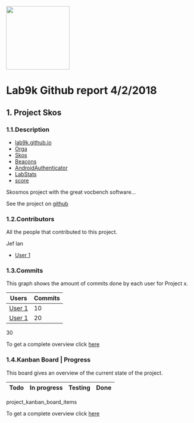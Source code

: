 <img src="https://lab9k.github.io/images/logo.svg" width="170">

# Lab9k Github report 4&#x2F;2&#x2F;2018

## 1. Project Skos

### 1.1.Description

* [lab9k.github.io](https:&#x2F;&#x2F;github.com&#x2F;lab9k&#x2F;lab9k.github.io)
* [Orga](https:&#x2F;&#x2F;github.com&#x2F;lab9k&#x2F;Orga)
* [Skos](https:&#x2F;&#x2F;github.com&#x2F;lab9k&#x2F;Skos)
* [Beacons](https:&#x2F;&#x2F;github.com&#x2F;lab9k&#x2F;Beacons)
* [AndroidAuthenticator](https:&#x2F;&#x2F;github.com&#x2F;lab9k&#x2F;AndroidAuthenticator)
* [LabStats](https:&#x2F;&#x2F;github.com&#x2F;lab9k&#x2F;LabStats)
* [score](https:&#x2F;&#x2F;github.com&#x2F;lab9k&#x2F;score)

Skosmos project with the great vocbench software...

See the project on [github]()

### 1.2.Contributors

All the people that contributed to this project.

Jef
Ian

* [User 1](https://github.com/rubenalliet)

### 1.3.Commits

This graph shows the amount of commits done by each user for Project x.

| Users                                    | Commits |
| ---------------------------------------- | ------- |
| [User 1](https://github.com/rubenalliet) | 10      |
| [User 1](https://github.com/rubenalliet) | 20      |

30

To get a complete overview click [here](www.google.com)

### 1.4.Kanban Board | Progress

This board gives an overview of the current state of the project.

| Todo | In progress | Testing | Done |
| ---- | ----------- | ------- | ---- |


project_kanban_board_items

To get a complete overview click [here](project_kanban_board_url)
